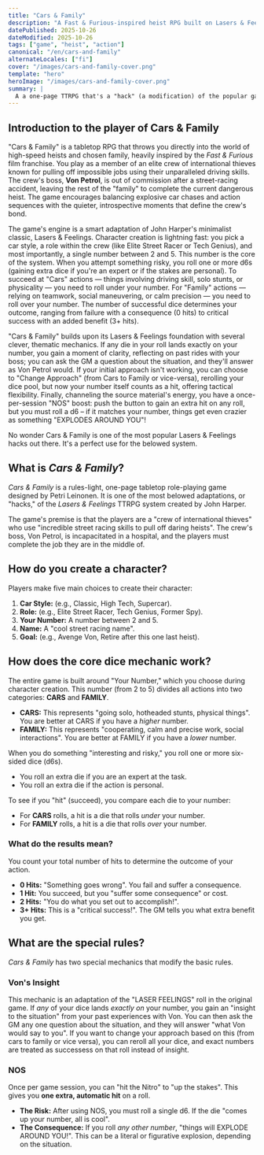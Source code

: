 ```yaml
---
title: "Cars & Family"
description: "A Fast & Furious-inspired heist RPG built on Lasers & Feelings."
datePublished: 2025-10-26
dateModified: 2025-10-26
tags: ["game", "heist", "action"]
canonical: "/en/cars-and-family"
alternateLocales: ["fi"]
cover: "/images/cars-and-family-cover.png"
template: "hero"
heroImage: "/images/cars-and-family-cover.png"
summary: |
  A a one-page TTRPG that's a "hack" (a modification) of the popular game Lasers & Feelings, built to feel exactly like a Fast & Furious movie. You play as a member of an elite crew of street-racing thieves.
---
```


## Introduction to the player of Cars & Family

"Cars & Family" is a tabletop RPG that throws you directly into the world of high-speed heists and chosen family, heavily inspired by the *Fast & Furious* film franchise. You play as a member of an elite crew of international thieves known for pulling off impossible jobs using their unparalleled driving skills. The crew's boss, **Von Petrol**, is out of commission after a street-racing accident, leaving the rest of the "family" to complete the current dangerous heist. The game encourages balancing explosive car chases and action sequences with the quieter, introspective moments that define the crew's bond.

The game's engine is a smart adaptation of John Harper's minimalist classic, Lasers & Feelings. Character creation is lightning fast: you pick a car style, a role within the crew (like Elite Street Racer or Tech Genius), and most importantly, a single number between 2 and 5. This number is the core of the system. When you attempt something risky, you roll one or more d6s (gaining extra dice if you're an expert or if the stakes are personal). To succeed at "Cars" actions — things involving driving skill, solo stunts, or physicality — you need to roll under your number. For "Family" actions — relying on teamwork, social maneuvering, or calm precision — you need to roll over your number. The number of successful dice determines your outcome, ranging from failure with a consequence (0 hits) to critical success with an added benefit (3+ hits).

"Cars & Family" builds upon its Lasers & Feelings foundation with several clever, thematic mechanics. If any die in your roll lands exactly on your number, you gain a moment of clarity, reflecting on past rides with your boss; you can ask the GM a question about the situation, and they'll answer as Von Petrol would. If your initial approach isn't working, you can choose to "Change Approach" (from Cars to Family or vice-versa), rerolling your dice pool, but now your number itself counts as a hit, offering tactical flexibility. Finally, channeling the source material's energy, you have a once-per-session "NOS" boost: push the button to gain an extra hit on any roll, but you must roll a d6 – if it matches your number, things get even crazier as something "EXPLODES AROUND YOU"!

No wonder Cars & Family is one of the most popular Lasers & Feelings hacks out there. It's a perfect use for the belowed system.

## What is *Cars & Family*?

*Cars & Family* is a rules-light, one-page tabletop role-playing game designed by Petri Leinonen. It is one of the most belowed adaptations, or "hacks," of the *Lasers & Feelings* TTRPG system created by John Harper.

The game's premise is that the players are a "crew of international thieves" who use "incredible street racing skills to pull off daring heists". The crew's boss, Von Petrol, is incapacitated in a hospital, and the players must complete the job they are in the middle of.

## How do you create a character?

Players make five main choices to create their character:
1.  **Car Style:** (e.g., Classic, High Tech, Supercar).
2.  **Role:** (e.g., Elite Street Racer, Tech Genius, Former Spy).
3.  **Your Number:** A number between 2 and 5.
4.  **Name:** A "cool street racing name".
5.  **Goal:** (e.g., Avenge Von, Retire after this one last heist).

## How does the core dice mechanic work?

The entire game is built around "Your Number," which you choose during character creation. This number (from 2 to 5) divides all actions into two categories: **CARS** and **FAMILY**.

* **CARS:** This represents "going solo, hotheaded stunts, physical things". You are better at CARS if you have a *higher* number.
* **FAMILY:** This represents "cooperating, calm and precise work, social interactions". You are better at FAMILY if you have a *lower* number.

When you do something "interesting and risky," you roll one or more six-sided dice (d6s).
* You roll an extra die if you are an expert at the task.
* You roll an extra die if the action is personal.

To see if you "hit" (succeed), you compare each die to your number:
* For **CARS** rolls, a hit is a die that rolls *under* your number.
* For **FAMILY** rolls, a hit is a die that rolls *over* your number.

### What do the results mean?

You count your total number of hits to determine the outcome of your action.

* **0 Hits:** "Something goes wrong". You fail and suffer a consequence.
* **1 Hit:** You succeed, but you "suffer some consequence" or cost.
* **2 Hits:** "You do what you set out to accomplish!".
* **3+ Hits:** This is a "critical success!". The GM tells you what extra benefit you get.

## What are the special rules?

*Cars & Family* has two special mechanics that modify the basic rules.

### Von's Insight
This mechanic is an adaptation of the "LASER FEELINGS" roll in the original game. If *any* of your dice lands *exactly on* your number, you gain an "insight to the situation" from your past experiences with Von. You can then ask the GM any one question about the situation, and they will answer "what Von would say to you". If you want to change your approach based on this (from cars to family or vice versa), you can reroll all your dice, and exact numbers are treated as successess on that roll instead of insight.

### NOS
Once per game session, you can "hit the Nitro" to "up the stakes". This gives you **one extra, automatic hit** on a roll.

* **The Risk:** After using NOS, you must roll a single d6. If the die "comes up your number, all is cool".
* **The Consequence:** If you roll *any other number*, "things will EXPLODE AROUND YOU!". This can be a literal or figurative explosion, depending on the situation.